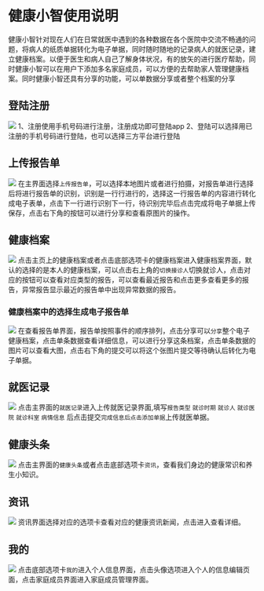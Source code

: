 # 健康小智使用说明
健康小智针对现在人们在日常就医中遇到的各种数据在各个医院中交流不畅通的问题，将病人的纸质单据转化为电子单据，同时随时随地的记录病人的就医记录，建立健康档案。以便于医生和病人自己了解身体状况，有的放矢的进行医疗帮助，同时健康小智可以在用户下添加多名家庭成员，可以方便的去帮助家人管理健康档案。同时健康小智还具有分享的功能，可以单数据分享或者整个档案的分享

## 登陆注册
![](https://ws1.sinaimg.cn/large/a4a9debbly1fqyym38vpej20yi1pcqki.jpg)
1、注册使用手机号码进行注册，注册成功即可登陆app
2、登陆可以选择用已注册的手机号码进行登陆，也可以选择三方平台进行登陆

## 上传报告单
![](https://ws1.sinaimg.cn/large/a4a9debbly1fqyyo1hwzjj20yi1pc0w4.jpg)
在主界面选择`上传报告单`，可以选择本地图片或者进行拍摄，对报告单进行选择后将进行报告单的识别，识别是一行行进行的，选择这一行报告单的内容进行转化成电子表单，点击下一行进行识别下一行，待识别完毕后点击完成将电子单据上传保存，点击右下角的按钮可以进行分享和查看原图片的操作。

## 健康档案
![](https://ws1.sinaimg.cn/large/a4a9debbly1fqyz5vxtmlj20yi1pc7af.jpg)
点击主页上的健康档案或者点击底部选项卡的健康档案进入健康档案界面，默认的选择的是本人的健康档案，可以点击右上角的`切换接诊人`切换就诊人，点击对应的按钮可以查看对应类型的报告，可以查看最近报告和点击更多查看更多的报告，异常报告显示最近的报告单中出现异常数据的报告。

### 健康档案中的选择生成电子报告单
![](https://ws1.sinaimg.cn/large/a4a9debbly1fqyyrat55jj20yi1pc7mf.jpg)
在查看报告单界面，报告单按照事件的顺序排列，点击分享可以`分享`整个电子健康档案，点击单条数据查看详细信息，可以进行分享这条档案，点击单条数据的图片可以查看大图，点击右下角的提交可以将这个张图片提交等待确认后转化为电子单据。

## 就医记录
![](https://ws1.sinaimg.cn/large/a4a9debbly1fqyys5mvrxj20yi1pcgp7.jpg)
点击主界面的`就医记录`进入上传就医记录界面,填写`报告类型` `就诊时期` `就诊人` `就诊医院` `就诊科室` `病情信息` 后点击提交`完成信息后点击添加单据`上传就医单据。

## 健康头条
![](https://ws1.sinaimg.cn/large/a4a9debbly1fqyyt76gqcj20yi1pcnpd.jpg)
点击主界面的`健康头条`或者点击底部选项卡`资讯`，查看我们身边的健康常识和养生小知识。

## 资讯
![](https://ws1.sinaimg.cn/large/a4a9debbly1fqyysj8myoj20yi1pce69.jpg)
资讯界面选择对应的选项卡查看对应的健康资讯新闻，点击进入查看详细。

## 我的
![](https://ws1.sinaimg.cn/large/a4a9debbly1fqyz5entfdj20yi1pcaex.jpg)
点击底部选项卡`我的`进入个人信息界面，点击头像选项进入个人的信息编辑页面，点击家庭成员界面进入家庭成员管理界面。
